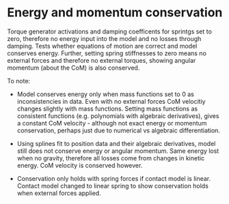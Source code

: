 # Energy and momentum conservation

Torque generator activations and damping coefficents for sprintgs set to zero, therefore no energy input into the model and no losses through damping. Tests whether equations of motion are correct and model conserves energy. Further, setting spring stiffnesses to zero means no external forces and therefore no external torques, showing angular momentum (about the CoM) is also conserved.

To note:

- Model conserves energy  only when mass functions set to 0 as inconsistencies in data. Even with no external forces CoM velocitiy changes slightly with mass functions. Setting mass functions as consistent functions (e.g. polynomials with algebraic derivatives), gives a constant CoM velocity - although not exact energy or momentum conservation, perhaps just due to numerical vs algebraic differentiation.

- Using splines fit to position data and their algebraic derivatives, model still does not conserve energy or angular momentum. Same energy lost when no gravity, therefore all losses come from changes in kinetic energy. CoM velocity is conserved however.

- Conservation only holds with spring forces if contact model is linear. Contact model changed to linear spring to show conservation holds when external forces applied.
